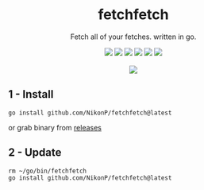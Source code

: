<div align="center">
  <div>
    <h1>fetchfetch</h1>
    <p>Fetch all of your fetches. written in go.</p>
    <img src="https://img.shields.io/github/license/NikonP/fetchfetch?style=flat-square">
    <img src="https://img.shields.io/github/directory-file-count/NikonP/fetchfetch?style=flat-square">
    <img src="https://img.shields.io/github/last-commit/NikonP/fetchfetch?style=flat-square">
    <img src="https://img.shields.io/github/forks/NikonP/fetchfetch?style=flat-square">
    <img src="https://img.shields.io/github/stars/NikonP/fetchfetch?style=flat-square">
    <img src="https://github.com/NikonP/fetchfetch/actions/workflows/go.yml/badge.svg">
    <br>
    <br>
    <img src="https://user-images.githubusercontent.com/25433108/207963797-ee3d70d5-839d-4040-b99e-12c572427195.png">
</div>
</div>

## 1 - Install

```
go install github.com/NikonP/fetchfetch@latest
```

or grab binary from [releases](https://github.com/NikonP/fetchfetch/releases)

## 2 - Update

```
rm ~/go/bin/fetchfetch
go install github.com/NikonP/fetchfetch@latest
```
